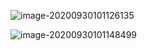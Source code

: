 ![image-20200930101126135](./images/Typora快捷键/image-20200930101126135.png)

![image-20200930101148499](./images/Typora快捷键/image-20200930101148499.png)
